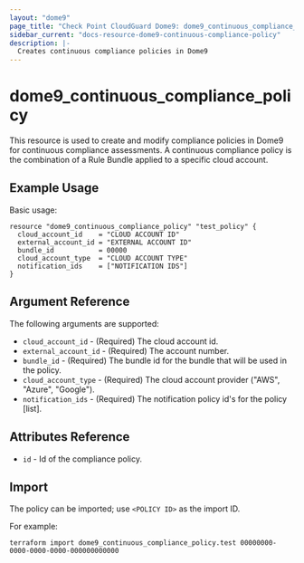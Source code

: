 ```yaml
---
layout: "dome9"
page_title: "Check Point CloudGuard Dome9: dome9_continuous_compliance_policy"
sidebar_current: "docs-resource-dome9-continuous-compliance-policy"
description: |-
  Creates continuous compliance policies in Dome9
---
```


# dome9_continuous_compliance_policy

This  resource is used to  create and modify compliance policies in Dome9 for continuous compliance assessments. A continuous compliance policy is the combination of a Rule Bundle applied to a specific cloud account.

## Example Usage

Basic usage:

```hcl
resource "dome9_continuous_compliance_policy" "test_policy" {
  cloud_account_id    = "CLOUD ACCOUNT ID"
  external_account_id = "EXTERNAL ACCOUNT ID"
  bundle_id           = 00000
  cloud_account_type  = "CLOUD ACCOUNT TYPE"
  notification_ids    = ["NOTIFICATION IDS"]
}

```

## Argument Reference

The following arguments are supported:

* `cloud_account_id` - (Required) The cloud account id.
* `external_account_id` - (Required) The account number.
* `bundle_id` - (Required) The bundle id for the bundle that will be used in the policy.
* `cloud_account_type` - (Required) The cloud account provider ("AWS", "Azure", "Google").
* `notification_ids` - (Required) The notification policy id's for the policy [list].
    
## Attributes Reference

* `id` - Id of the compliance policy.

## Import

The policy can be imported; use `<POLICY ID>` as the import ID. 

For example:

```shell
terraform import dome9_continuous_compliance_policy.test 00000000-0000-0000-0000-000000000000
```
